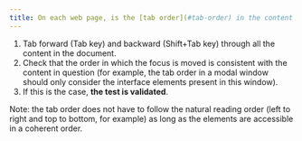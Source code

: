 ```yaml
---
title: On each web page, is the [tab order](#tab-order) in the content [consistent](#understandable-reading-order)?
---
```


1. Tab forward (Tab key) and backward (Shift+Tab key) through all the content in the document.
2. Check that the order in which the focus is moved is consistent with the content in question (for example, the tab order in a modal window should only consider the interface elements present in this window).
3. If this is the case, **the test is validated**.

Note: the tab order does not have to follow the natural reading order (left to right and top to bottom, for example) as long as the elements are accessible in a coherent order.
